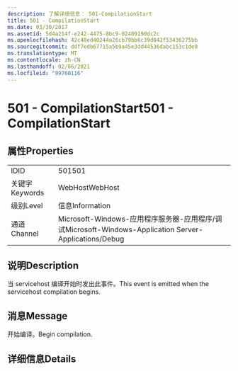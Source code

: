 ```yaml
---
description: 了解详细信息： 501-CompilationStart
title: 501 - CompilationStart
ms.date: 03/30/2017
ms.assetid: 5d4a214f-e242-4475-8bc9-02409190dc2c
ms.openlocfilehash: 42c48ed40244a26cb79bb6c39d042f53436275bb
ms.sourcegitcommit: ddf7edb67715a5b9a45e3dd44536dabc153c1de0
ms.translationtype: MT
ms.contentlocale: zh-CN
ms.lasthandoff: 02/06/2021
ms.locfileid: "99760116"
---
```

# <a name="501---compilationstart"></a><span data-ttu-id="b8a95-103">501 - CompilationStart</span><span class="sxs-lookup"><span data-stu-id="b8a95-103">501 - CompilationStart</span></span>

## <a name="properties"></a><span data-ttu-id="b8a95-104">属性</span><span class="sxs-lookup"><span data-stu-id="b8a95-104">Properties</span></span>  
  
|||  
|-|-|  
|<span data-ttu-id="b8a95-105">ID</span><span class="sxs-lookup"><span data-stu-id="b8a95-105">ID</span></span>|<span data-ttu-id="b8a95-106">501</span><span class="sxs-lookup"><span data-stu-id="b8a95-106">501</span></span>|  
|<span data-ttu-id="b8a95-107">关键字</span><span class="sxs-lookup"><span data-stu-id="b8a95-107">Keywords</span></span>|<span data-ttu-id="b8a95-108">WebHost</span><span class="sxs-lookup"><span data-stu-id="b8a95-108">WebHost</span></span>|  
|<span data-ttu-id="b8a95-109">级别</span><span class="sxs-lookup"><span data-stu-id="b8a95-109">Level</span></span>|<span data-ttu-id="b8a95-110">信息</span><span class="sxs-lookup"><span data-stu-id="b8a95-110">Information</span></span>|  
|<span data-ttu-id="b8a95-111">通道</span><span class="sxs-lookup"><span data-stu-id="b8a95-111">Channel</span></span>|<span data-ttu-id="b8a95-112">Microsoft-Windows-应用程序服务器-应用程序/调试</span><span class="sxs-lookup"><span data-stu-id="b8a95-112">Microsoft-Windows-Application Server-Applications/Debug</span></span>|  
  
## <a name="description"></a><span data-ttu-id="b8a95-113">说明</span><span class="sxs-lookup"><span data-stu-id="b8a95-113">Description</span></span>  

 <span data-ttu-id="b8a95-114">当 servicehost 编译开始时发出此事件。</span><span class="sxs-lookup"><span data-stu-id="b8a95-114">This event is emitted when the servicehost compilation begins.</span></span>  
  
## <a name="message"></a><span data-ttu-id="b8a95-115">消息</span><span class="sxs-lookup"><span data-stu-id="b8a95-115">Message</span></span>  

 <span data-ttu-id="b8a95-116">开始编译。</span><span class="sxs-lookup"><span data-stu-id="b8a95-116">Begin compilation.</span></span>  
  
## <a name="details"></a><span data-ttu-id="b8a95-117">详细信息</span><span class="sxs-lookup"><span data-stu-id="b8a95-117">Details</span></span>
